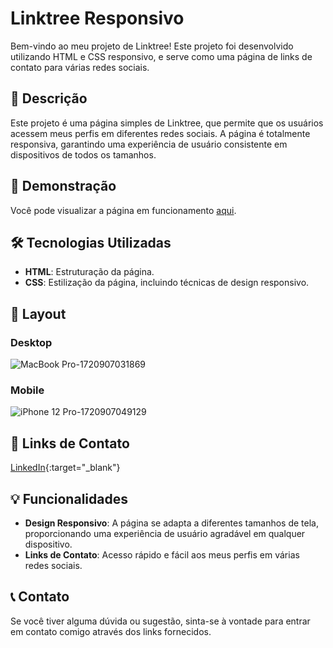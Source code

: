 # Linktree Responsivo

Bem-vindo ao meu projeto de Linktree! Este projeto foi desenvolvido utilizando HTML e CSS responsivo, e serve como uma página de links de contato para várias redes sociais.

## 📄 Descrição

Este projeto é uma página simples de Linktree, que permite que os usuários acessem meus perfis em diferentes redes sociais. A página é totalmente responsiva, garantindo uma experiência de usuário consistente em dispositivos de todos os tamanhos.

## 🚀 Demonstração

Você pode visualizar a página em funcionamento [aqui](https://victor-barbosa.vercel.app/).

## 🛠 Tecnologias Utilizadas

- **HTML**: Estruturação da página.
- **CSS**: Estilização da página, incluindo técnicas de design responsivo.

## 🎨 Layout

### Desktop

![MacBook Pro-1720907031869](https://github.com/user-attachments/assets/37fcf18a-aa3a-4c72-8c68-f5a863eadd7b)


### Mobile

![iPhone 12 Pro-1720907049129](https://github.com/user-attachments/assets/c60e192e-5d21-4d77-8094-f5fc411a468e
)

## 📱 Links de Contato

[LinkedIn](https://www.linkedin.com/in/victor-barbosa99/){:target="_blank"}


## 💡 Funcionalidades

- **Design Responsivo**: A página se adapta a diferentes tamanhos de tela, proporcionando uma experiência de usuário agradável em qualquer dispositivo.
- **Links de Contato**: Acesso rápido e fácil aos meus perfis em várias redes sociais.

## 📞 Contato
Se você tiver alguma dúvida ou sugestão, sinta-se à vontade para entrar em contato comigo através dos links fornecidos.

